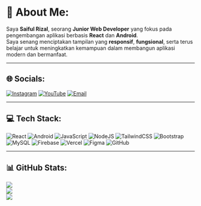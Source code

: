# 💫 About Me:
Saya **Saiful Rizal**, seorang **Junior Web Developer** yang fokus pada pengembangan aplikasi berbasis **React** dan **Android**.  
Saya senang menciptakan tampilan yang **responsif**, **fungsional**, serta terus belajar untuk meningkatkan kemampuan dalam membangun aplikasi modern dan bermanfaat.  

---

## 🌐 Socials:
[![Instagram](https://img.shields.io/badge/Instagram-%23E4405F.svg?logo=Instagram&logoColor=white)](https://instagram.com/hai-saifulrizal)
[![YouTube](https://img.shields.io/badge/YouTube-%23FF0000.svg?logo=YouTube&logoColor=white)](https://youtube.com/@haiijall)
[![Email](https://img.shields.io/badge/Email-%232B90D9.svg?logo=mastodon&logoColor=white)](https://email.social/@syaifulrizal230206@gmail.com)

---

## 💻 Tech Stack:
![React](https://img.shields.io/badge/react-%2320232a.svg?style=for-the-badge&logo=react&logoColor=%2361DAFB)
![Android](https://img.shields.io/badge/Android-3DDC84.svg?style=for-the-badge&logo=android&logoColor=white)
![JavaScript](https://img.shields.io/badge/javascript-%23323330.svg?style=for-the-badge&logo=javascript&logoColor=%23F7DF1E)
![NodeJS](https://img.shields.io/badge/node.js-6DA55F?style=for-the-badge&logo=node.js&logoColor=white)
![TailwindCSS](https://img.shields.io/badge/tailwindcss-%2338B2AC.svg?style=for-the-badge&logo=tailwind-css&logoColor=white)
![Bootstrap](https://img.shields.io/badge/bootstrap-%238511FA.svg?style=for-the-badge&logo=bootstrap&logoColor=white)
![MySQL](https://img.shields.io/badge/mysql-4479A1.svg?style=for-the-badge&logo=mysql&logoColor=white)
![Firebase](https://img.shields.io/badge/firebase-%23039BE5.svg?style=for-the-badge&logo=firebase)
![Vercel](https://img.shields.io/badge/vercel-%23000000.svg?style=for-the-badge&logo=vercel&logoColor=white)
![Figma](https://img.shields.io/badge/figma-%23F24E1E.svg?style=for-the-badge&logo=figma&logoColor=white)
![GitHub](https://img.shields.io/badge/github-%23121011.svg?style=for-the-badge&logo=github&logoColor=white)

---

## 📊 GitHub Stats:
![](https://github-readme-stats.vercel.app/api?username=saiful-rizal&theme=tokyonight&hide_border=false&include_all_commits=false&count_private=false)<br/>
![](https://streak-stats.demolab.com?user=saiful-rizal&theme=tokyonight&hide_border=false)<br/>
![](https://github-readme-stats.vercel.app/api/top-langs/?username=saiful-rizal&theme=tokyonight&hide_border=false&layout=compact)

